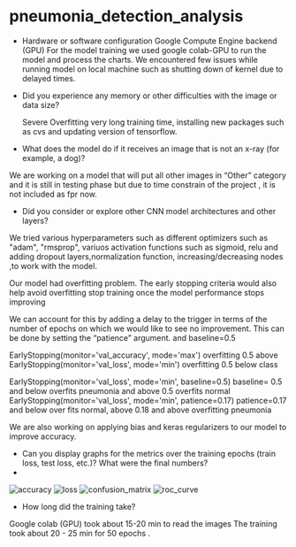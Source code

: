 
# pneumonia_detection_analysis
* Hardware or software configuration
   Google Compute Engine backend (GPU)
   For the model training we used google colab-GPU to run the model and process the charts. We encountered few issues while running model on local machine such as shutting down    of kernel due to delayed times.

* Did you experience any memory or other difficulties with the image or data size?
   
  Severe Overfitting
 very long training time, installing new packages such as cvs and updating version of tensorflow.

* What does the model do if it receives an image that is not an x-ray (for example, a dog)?

We are working on a model that will put all other images in “Other” category and it is still in testing phase  but due to time constrain of the project , it is not included as fpr now.

* Did you consider or explore other CNN model architectures and other layers?

 We tried various hyperparameters such as different optimizers such as "adam", "rmsprop", variuos activation functions such as sigmoid, relu and adding dropout layers,normalization function, increasing/decreasing nodes ,to work with the model.
 
 Our model had overfitting problem. 
The early stopping criteria would also help avoid overfitting  stop training once the model performance stops improving 

We can account for this by adding a delay to the trigger in terms of the number of epochs on which we would like to see no improvement. This can be done by setting the “patience” argument. and baseline=0.5

EarlyStopping(monitor='val_accuracy', mode='max') overfitting 0.5 above
EarlyStopping(monitor='val_loss', mode='min') overfitting 0.5 below class

EarlyStopping(monitor='val_loss', mode='min', baseline=0.5)    baseline= 0.5 and below overfits pneumonia and above 0.5 overfits normal
EarlyStopping(monitor='val_loss', mode='min', patience=0.17) patience=0.17 and below over fits normal, above 0.18 and above overfitting pneumonia
 
We are also working on applying bias and keras regularizers to our model to improve accuracy. 

* Can you display graphs for the metrics over the training epochs (train loss, test loss, etc.)? What were the final numbers?
* 
![accuracy](https://user-images.githubusercontent.com/84524153/141501445-dbedd357-2e8b-4db7-8a37-bc012eaaece0.png)
![loss](https://user-images.githubusercontent.com/84524153/141501481-db970c47-01f1-4991-8312-e38083c04727.png)
![confusion_matrix](https://user-images.githubusercontent.com/84524153/141501528-ca5d16e5-b9d4-41f6-a4a8-66713b7c7727.png)
![roc_curve](https://user-images.githubusercontent.com/84524153/141501497-1faa0665-7e95-4dcf-8d5b-826958bae9ac.png)

* How long did the training take?

Google colab (GPU) took about 15-20 min to read the images
The training took about 20 - 25 min for 50 epochs .




